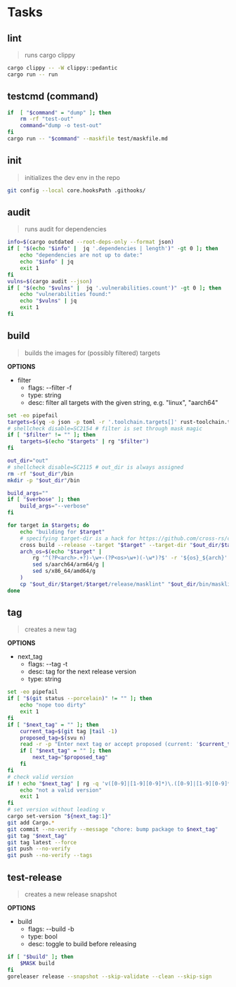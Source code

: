 # Tasks

## lint

> runs cargo clippy

```bash
cargo clippy -- -W clippy::pedantic
cargo run -- run
```

## testcmd (command)

```bash
if  [ "$command" = "dump" ]; then
    rm -rf "test-out"
    command="dump -o test-out"
fi
cargo run -- "$command" --maskfile test/maskfile.md
```

## init

> initializes the dev env in the repo

```bash
git config --local core.hooksPath .githooks/
```

## audit

> runs audit for dependencies

```bash
info=$(cargo outdated --root-deps-only --format json)
if [ "$(echo "$info" |  jq '.dependencies | length')" -gt 0 ]; then
    echo "dependencies are not up to date:"
    echo "$info" | jq
    exit 1
fi
vulns=$(cargo audit --json)
if [ "$(echo "$vulns" |  jq '.vulnerabilities.count')" -gt 0 ]; then
    echo "vulnerabilities found:"
    echo "$vulns" | jq
    exit 1
fi
```

## build

> builds the images for (possibly filtered) targets

**OPTIONS**

* filter
  * flags: --filter -f
  * type: string
  * desc: filter all targets with the given string, e.g. "linux", "aarch64"

```bash
set -eo pipefail
targets=$(yq -o json -p toml -r '.toolchain.targets[]' rust-toolchain.toml)
# shellcheck disable=SC2154 # filter is set through mask magic
if [ "$filter" != "" ]; then
    targets=$(echo "$targets" | rg "$filter")
fi

out_dir="out"
# shellcheck disable=SC2115 # out_dir is always assigned
rm -rf "$out_dir"/bin
mkdir -p "$out_dir"/bin

build_args=""
if [ "$verbose" ]; then
    build_args="--verbose"
fi

for target in $targets; do
    echo "building for $target"
    # specifying target-dir is a hack for https://github.com/cross-rs/cross/issues/724
    cross build --release --target "$target" --target-dir "$out_dir/$target" $build_args
    arch_os=$(echo "$target" | 
        rg '^(?P<arch>.+?)-\w+-(?P<os>\w+)(-\w*)?$' -r '${os}_${arch}' |
        sed s/aarch64/arm64/g | 
        sed s/x86_64/amd64/g
    )
    cp "$out_dir/$target/$target/release/masklint" "$out_dir/bin/masklint_$arch_os"
done
```

## tag

> creates a new tag

**OPTIONS**

* next_tag
  * flags: --tag -t
  * desc: tag for the next release version
  * type: string

```bash
set -eo pipefail
if [ "$(git status --porcelain)" != "" ]; then
    echo "nope too dirty"
    exit 1
fi
if [ "$next_tag" = "" ]; then
    current_tag=$(git tag |tail -1)
    proposed_tag=$(svu n)
    read -r -p "Enter next tag or accept proposed (current: '$current_tag', proposed: '$proposed_tag'): " next_tag 
    if [ "$next_tag" = "" ]; then
        next_tag="$proposed_tag"
    fi
fi
# check valid version
if ! echo "$next_tag" | rg -q 'v([0-9]|[1-9][0-9]*)\.([0-9]|[1-9][0-9]*)\.([0-9]|[1-9][0-9]*)'; then
    echo "not a valid version"
    exit 1
fi
# set version without leading v
cargo set-version "${next_tag:1}"
git add Cargo.*
git commit --no-verify --message "chore: bump package to $next_tag"
git tag "$next_tag"
git tag latest --force
git push --no-verify
git push --no-verify --tags
```

## test-release

> creates a new release snapshot

**OPTIONS**

* build
  * flags: --build -b
  * type: bool
  * desc: toggle to build before releasing

```bash
if [ "$build" ]; then
    $MASK build
fi
goreleaser release --snapshot --skip-validate --clean --skip-sign
```
